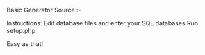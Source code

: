 Basic Generator Source :-


Instructions:
Edit database files and enter your SQL databases
Run setup.php

Easy as that!
